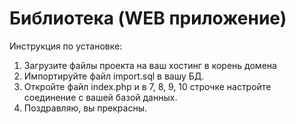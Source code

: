 # Библиотека (WEB приложение) 
Инструкция по установке:
1. Загрузите файлы проекта на ваш хостинг в корень домена
2. Импортируйте файл import.sql в вашу БД.
3. Откройте файл index.php и в 7, 8, 9, 10 строчке настройте соединение с вашей базой данных.
4. Поздравляю, вы прекрасны.
